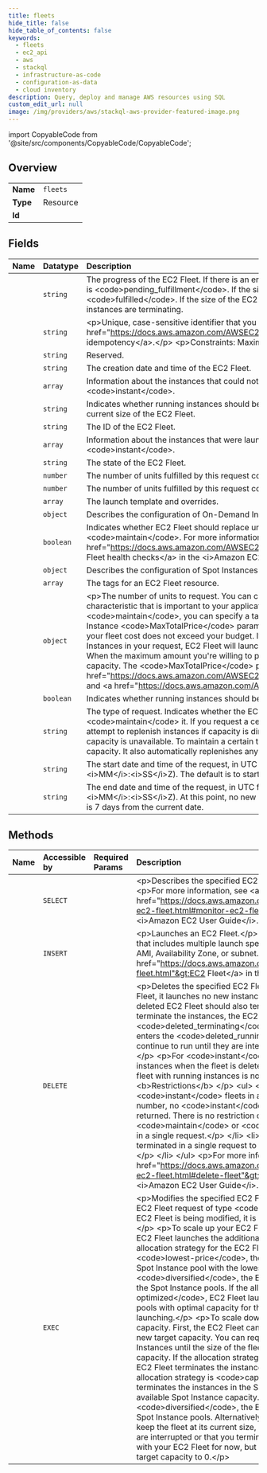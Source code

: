```yaml
---
title: fleets
hide_title: false
hide_table_of_contents: false
keywords:
  - fleets
  - ec2_api
  - aws    
  - stackql
  - infrastructure-as-code
  - configuration-as-data
  - cloud inventory
description: Query, deploy and manage AWS resources using SQL
custom_edit_url: null
image: /img/providers/aws/stackql-aws-provider-featured-image.png
---
```


import CopyableCode from '@site/src/components/CopyableCode/CopyableCode';




## Overview
<table><tbody>
<tr><td><b>Name</b></td><td><code>fleets</code></td></tr>
<tr><td><b>Type</b></td><td>Resource</td></tr>
<tr><td><b>Id</b></td><td><CopyableCode code="aws.ec2_api.fleets" /></td></tr>
</tbody></table>

## Fields
| Name | Datatype | Description |
|:-----|:---------|:------------|
| <CopyableCode code="activityStatus" /> | `string` | The progress of the EC2 Fleet. If there is an error, the status is &lt;code&gt;error&lt;/code&gt;. After all requests are placed, the status is &lt;code&gt;pending_fulfillment&lt;/code&gt;. If the size of the EC2 Fleet is equal to or greater than its target capacity, the status is &lt;code&gt;fulfilled&lt;/code&gt;. If the size of the EC2 Fleet is decreased, the status is &lt;code&gt;pending_termination&lt;/code&gt; while instances are terminating. |
| <CopyableCode code="clientToken" /> | `string` | &lt;p&gt;Unique, case-sensitive identifier that you provide to ensure the idempotency of the request. For more information, see &lt;a href="https://docs.aws.amazon.com/AWSEC2/latest/APIReference/Run_Instance_Idempotency.html"&gt;Ensuring idempotency&lt;/a&gt;.&lt;/p&gt; &lt;p&gt;Constraints: Maximum 64 ASCII characters&lt;/p&gt; |
| <CopyableCode code="context" /> | `string` | Reserved. |
| <CopyableCode code="createTime" /> | `string` | The creation date and time of the EC2 Fleet. |
| <CopyableCode code="errorSet" /> | `array` | Information about the instances that could not be launched by the fleet. Valid only when &lt;b&gt;Type&lt;/b&gt; is set to &lt;code&gt;instant&lt;/code&gt;. |
| <CopyableCode code="excessCapacityTerminationPolicy" /> | `string` | Indicates whether running instances should be terminated if the target capacity of the EC2 Fleet is decreased below the current size of the EC2 Fleet. |
| <CopyableCode code="fleetId" /> | `string` | The ID of the EC2 Fleet. |
| <CopyableCode code="fleetInstanceSet" /> | `array` | Information about the instances that were launched by the fleet. Valid only when &lt;b&gt;Type&lt;/b&gt; is set to &lt;code&gt;instant&lt;/code&gt;. |
| <CopyableCode code="fleetState" /> | `string` | The state of the EC2 Fleet. |
| <CopyableCode code="fulfilledCapacity" /> | `number` | The number of units fulfilled by this request compared to the set target capacity. |
| <CopyableCode code="fulfilledOnDemandCapacity" /> | `number` | The number of units fulfilled by this request compared to the set target On-Demand capacity. |
| <CopyableCode code="launchTemplateConfigs" /> | `array` | The launch template and overrides. |
| <CopyableCode code="onDemandOptions" /> | `object` | Describes the configuration of On-Demand Instances in an EC2 Fleet. |
| <CopyableCode code="replaceUnhealthyInstances" /> | `boolean` | Indicates whether EC2 Fleet should replace unhealthy Spot Instances. Supported only for fleets of type &lt;code&gt;maintain&lt;/code&gt;. For more information, see &lt;a href="https://docs.aws.amazon.com/AWSEC2/latest/UserGuide/manage-ec2-fleet.html#ec2-fleet-health-checks"&gt;EC2 Fleet health checks&lt;/a&gt; in the &lt;i&gt;Amazon EC2 User Guide&lt;/i&gt;. |
| <CopyableCode code="spotOptions" /> | `object` | Describes the configuration of Spot Instances in an EC2 Fleet. |
| <CopyableCode code="tagSet" /> | `array` | The tags for an EC2 Fleet resource. |
| <CopyableCode code="targetCapacitySpecification" /> | `object` | &lt;p&gt;The number of units to request. You can choose to set the target capacity in terms of instances or a performance characteristic that is important to your application workload, such as vCPUs, memory, or I/O. If the request type is &lt;code&gt;maintain&lt;/code&gt;, you can specify a target capacity of 0 and add capacity later.&lt;/p&gt; &lt;p&gt;You can use the On-Demand Instance &lt;code&gt;MaxTotalPrice&lt;/code&gt; parameter, the Spot Instance &lt;code&gt;MaxTotalPrice&lt;/code&gt;, or both to ensure that your fleet cost does not exceed your budget. If you set a maximum price per hour for the On-Demand Instances and Spot Instances in your request, EC2 Fleet will launch instances until it reaches the maximum amount that you're willing to pay. When the maximum amount you're willing to pay is reached, the fleet stops launching instances even if it hasn’t met the target capacity. The &lt;code&gt;MaxTotalPrice&lt;/code&gt; parameters are located in &lt;a href="https://docs.aws.amazon.com/AWSEC2/latest/APIReference/API_OnDemandOptions.html"&gt;OnDemandOptions&lt;/a&gt; and &lt;a href="https://docs.aws.amazon.com/AWSEC2/latest/APIReference/API_SpotOptions"&gt;SpotOptions&lt;/a&gt;.&lt;/p&gt; |
| <CopyableCode code="terminateInstancesWithExpiration" /> | `boolean` | Indicates whether running instances should be terminated when the EC2 Fleet expires.  |
| <CopyableCode code="type" /> | `string` | The type of request. Indicates whether the EC2 Fleet only &lt;code&gt;requests&lt;/code&gt; the target capacity, or also attempts to &lt;code&gt;maintain&lt;/code&gt; it. If you request a certain target capacity, EC2 Fleet only places the required requests; it does not attempt to replenish instances if capacity is diminished, and it does not submit requests in alternative capacity pools if capacity is unavailable. To maintain a certain target capacity, EC2 Fleet places the required requests to meet this target capacity. It also automatically replenishes any interrupted Spot Instances. Default: &lt;code&gt;maintain&lt;/code&gt;. |
| <CopyableCode code="validFrom" /> | `string` | The start date and time of the request, in UTC format (for example, &lt;i&gt;YYYY&lt;/i&gt;-&lt;i&gt;MM&lt;/i&gt;-&lt;i&gt;DD&lt;/i&gt;T&lt;i&gt;HH&lt;/i&gt;:&lt;i&gt;MM&lt;/i&gt;:&lt;i&gt;SS&lt;/i&gt;Z). The default is to start fulfilling the request immediately.  |
| <CopyableCode code="validUntil" /> | `string` | The end date and time of the request, in UTC format (for example, &lt;i&gt;YYYY&lt;/i&gt;-&lt;i&gt;MM&lt;/i&gt;-&lt;i&gt;DD&lt;/i&gt;T&lt;i&gt;HH&lt;/i&gt;:&lt;i&gt;MM&lt;/i&gt;:&lt;i&gt;SS&lt;/i&gt;Z). At this point, no new instance requests are placed or able to fulfill the request. The default end date is 7 days from the current date.  |
## Methods
| Name | Accessible by | Required Params | Description |
|:-----|:--------------|:----------------|:------------|
| <CopyableCode code="fleets_Describe" /> | `SELECT` | <CopyableCode code="region" /> | &lt;p&gt;Describes the specified EC2 Fleets or all of your EC2 Fleets.&lt;/p&gt; &lt;p&gt;For more information, see &lt;a href="https://docs.aws.amazon.com/AWSEC2/latest/UserGuide/manage-ec2-fleet.html#monitor-ec2-fleet"&gt;Monitor your EC2 Fleet&lt;/a&gt; in the &lt;i&gt;Amazon EC2 User Guide&lt;/i&gt;.&lt;/p&gt; |
| <CopyableCode code="fleet_Create" /> | `INSERT` | <CopyableCode code="LaunchTemplateConfigs, TargetCapacitySpecification, region" /> | &lt;p&gt;Launches an EC2 Fleet.&lt;/p&gt; &lt;p&gt;You can create a single EC2 Fleet that includes multiple launch specifications that vary by instance type, AMI, Availability Zone, or subnet.&lt;/p&gt; &lt;p&gt;For more information, see &lt;a href="https://docs.aws.amazon.com/AWSEC2/latest/UserGuide/ec2-fleet.html"&gt;EC2 Fleet&lt;/a&gt; in the &lt;i&gt;Amazon EC2 User Guide&lt;/i&gt;.&lt;/p&gt; |
| <CopyableCode code="fleets_Delete" /> | `DELETE` | <CopyableCode code="FleetId, TerminateInstances, region" /> | &lt;p&gt;Deletes the specified EC2 Fleet.&lt;/p&gt; &lt;p&gt;After you delete an EC2 Fleet, it launches no new instances.&lt;/p&gt; &lt;p&gt;You must specify whether a deleted EC2 Fleet should also terminate its instances. If you choose to terminate the instances, the EC2 Fleet enters the &lt;code&gt;deleted_terminating&lt;/code&gt; state. Otherwise, the EC2 Fleet enters the &lt;code&gt;deleted_running&lt;/code&gt; state, and the instances continue to run until they are interrupted or you terminate them manually.&lt;/p&gt; &lt;p&gt;For &lt;code&gt;instant&lt;/code&gt; fleets, EC2 Fleet must terminate the instances when the fleet is deleted. A deleted &lt;code&gt;instant&lt;/code&gt; fleet with running instances is not supported.&lt;/p&gt; &lt;p class="title"&gt; &lt;b&gt;Restrictions&lt;/b&gt; &lt;/p&gt; &lt;ul&gt; &lt;li&gt; &lt;p&gt;You can delete up to 25 &lt;code&gt;instant&lt;/code&gt; fleets in a single request. If you exceed this number, no &lt;code&gt;instant&lt;/code&gt; fleets are deleted and an error is returned. There is no restriction on the number of fleets of type &lt;code&gt;maintain&lt;/code&gt; or &lt;code&gt;request&lt;/code&gt; that can be deleted in a single request.&lt;/p&gt; &lt;/li&gt; &lt;li&gt; &lt;p&gt;Up to 1000 instances can be terminated in a single request to delete &lt;code&gt;instant&lt;/code&gt; fleets.&lt;/p&gt; &lt;/li&gt; &lt;/ul&gt; &lt;p&gt;For more information, see &lt;a href="https://docs.aws.amazon.com/AWSEC2/latest/UserGuide/manage-ec2-fleet.html#delete-fleet"&gt;Delete an EC2 Fleet&lt;/a&gt; in the &lt;i&gt;Amazon EC2 User Guide&lt;/i&gt;.&lt;/p&gt; |
| <CopyableCode code="fleet_Modify" /> | `EXEC` | <CopyableCode code="FleetId, region" /> | &lt;p&gt;Modifies the specified EC2 Fleet.&lt;/p&gt; &lt;p&gt;You can only modify an EC2 Fleet request of type &lt;code&gt;maintain&lt;/code&gt;.&lt;/p&gt; &lt;p&gt;While the EC2 Fleet is being modified, it is in the &lt;code&gt;modifying&lt;/code&gt; state.&lt;/p&gt; &lt;p&gt;To scale up your EC2 Fleet, increase its target capacity. The EC2 Fleet launches the additional Spot Instances according to the allocation strategy for the EC2 Fleet request. If the allocation strategy is &lt;code&gt;lowest-price&lt;/code&gt;, the EC2 Fleet launches instances using the Spot Instance pool with the lowest price. If the allocation strategy is &lt;code&gt;diversified&lt;/code&gt;, the EC2 Fleet distributes the instances across the Spot Instance pools. If the allocation strategy is &lt;code&gt;capacity-optimized&lt;/code&gt;, EC2 Fleet launches instances from Spot Instance pools with optimal capacity for the number of instances that are launching.&lt;/p&gt; &lt;p&gt;To scale down your EC2 Fleet, decrease its target capacity. First, the EC2 Fleet cancels any open requests that exceed the new target capacity. You can request that the EC2 Fleet terminate Spot Instances until the size of the fleet no longer exceeds the new target capacity. If the allocation strategy is &lt;code&gt;lowest-price&lt;/code&gt;, the EC2 Fleet terminates the instances with the highest price per unit. If the allocation strategy is &lt;code&gt;capacity-optimized&lt;/code&gt;, the EC2 Fleet terminates the instances in the Spot Instance pools that have the least available Spot Instance capacity. If the allocation strategy is &lt;code&gt;diversified&lt;/code&gt;, the EC2 Fleet terminates instances across the Spot Instance pools. Alternatively, you can request that the EC2 Fleet keep the fleet at its current size, but not replace any Spot Instances that are interrupted or that you terminate manually.&lt;/p&gt; &lt;p&gt;If you are finished with your EC2 Fleet for now, but will use it again later, you can set the target capacity to 0.&lt;/p&gt; |
